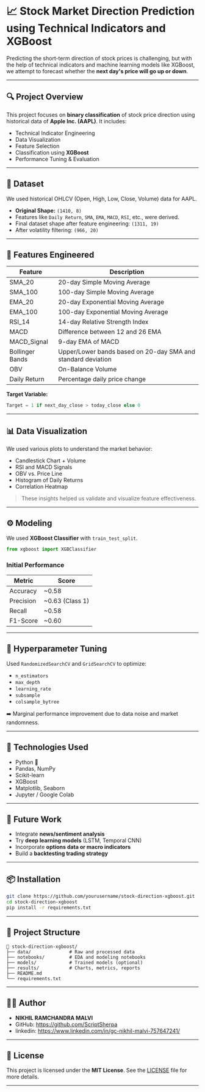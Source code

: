 
# 📈 Stock Market Direction Prediction using Technical Indicators and XGBoost

Predicting the short-term direction of stock prices is challenging, but with the help of technical indicators and machine learning models like XGBoost, we attempt to forecast whether the **next day's price will go up or down**.

---

## 🔍 Project Overview

This project focuses on **binary classification** of stock price direction using historical data of **Apple Inc. (AAPL)**. It includes:

- Technical Indicator Engineering
- Data Visualization
- Feature Selection
- Classification using **XGBoost**
- Performance Tuning & Evaluation

---

## 📁 Dataset

We used historical OHLCV (Open, High, Low, Close, Volume) data for AAPL.

- **Original Shape:** `(1410, 8)`
- Features like `Daily Return`, `SMA`, `EMA`, `MACD`, `RSI`, etc., were derived.
- Final dataset shape after feature engineering: `(1311, 19)`
- After volatility filtering: `(966, 20)`

---

## 🧠 Features Engineered

| Feature | Description |
|--------|-------------|
| SMA_20 | 20-day Simple Moving Average |
| SMA_100 | 100-day Simple Moving Average |
| EMA_20 | 20-day Exponential Moving Average |
| EMA_100 | 100-day Exponential Moving Average |
| RSI_14 | 14-day Relative Strength Index |
| MACD | Difference between 12 and 26 EMA |
| MACD_Signal | 9-day EMA of MACD |
| Bollinger Bands | Upper/Lower bands based on 20-day SMA and standard deviation |
| OBV | On-Balance Volume |
| Daily Return | Percentage daily price change |

**Target Variable:**
```python
Target = 1 if next_day_close > today_close else 0
```

---

## 📊 Data Visualization

We used various plots to understand the market behavior:

- Candlestick Chart + Volume
- RSI and MACD Signals
- OBV vs. Price Line
- Histogram of Daily Returns
- Correlation Heatmap

> These insights helped us validate and visualize feature effectiveness.

---

## ⚙️ Modeling

We used **XGBoost Classifier** with `train_test_split`.

```python
from xgboost import XGBClassifier
```

### Initial Performance

| Metric | Score |
|--------|-------|
| Accuracy | ~0.58 |
| Precision | ~0.63 (Class 1) |
| Recall | ~0.58 |
| F1-Score | ~0.60 |

---

## 🔧 Hyperparameter Tuning

Used `RandomizedSearchCV` and `GridSearchCV` to optimize:

- `n_estimators`
- `max_depth`
- `learning_rate`
- `subsample`
- `colsample_bytree`

➡️ Marginal performance improvement due to data noise and market randomness.

---

## 🧪 Technologies Used

- Python 🐍
- Pandas, NumPy
- Scikit-learn
- XGBoost
- Matplotlib, Seaborn
- Jupyter / Google Colab

---

## 🚀 Future Work

- Integrate **news/sentiment analysis**
- Try **deep learning models** (LSTM, Temporal CNN)
- Incorporate **options data or macro indicators**
- Build a **backtesting trading strategy**

---

## 📦 Installation

```bash
git clone https://github.com/yourusername/stock-direction-xgboost.git
cd stock-direction-xgboost
pip install -r requirements.txt
```

---

## 📁 Project Structure

```
📁 stock-direction-xgboost/
├── data/              # Raw and processed data
├── notebooks/         # EDA and modeling notebooks
├── models/            # Trained models (optional)
├── results/           # Charts, metrics, reports
├── README.md
└── requirements.txt
```

---

## 🧑‍💻 Author

- **NIKHIL RAMCHANDRA MALVI**
- GitHub: https://github.com/ScriptSherpa
- linkedin: https://www.linkedin.com/in/gc-nikhil-malvi-757647241/

---

## 📄 License

This project is licensed under the **MIT License**. See the [LICENSE](./LICENSE) file for more details.

---
